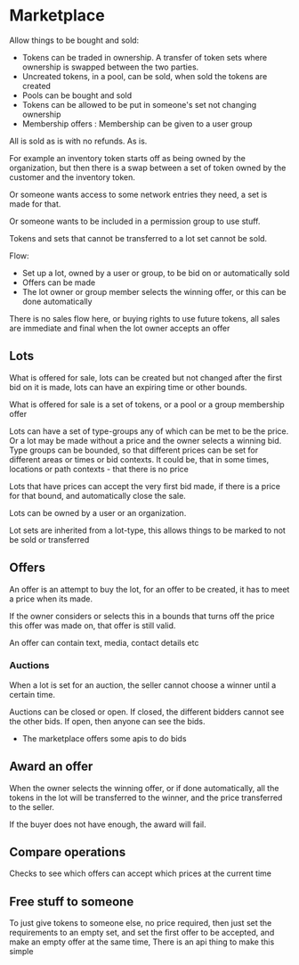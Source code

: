 # Marketplace

Allow things to be bought and sold:
* Tokens can be traded in ownership. A transfer of token sets where ownership is swapped between the two parties.
* Uncreated tokens, in a pool, can be sold, when sold the tokens are created
* Pools can be bought and sold
* Tokens can be allowed to be put in someone's set not changing ownership
* Membership offers : Membership can be given to a user group

All is sold as is with no refunds. As is.

For example an inventory token starts off as being owned by the organization, but then there is a swap between a set of token owned by the customer and the inventory token.

Or someone wants access to some network entries they need, a set is made for that.

Or someone wants to be included in a permission group to use stuff.

Tokens and sets that cannot be transferred to a lot set cannot be sold.


Flow:
* Set up a lot, owned by a user or group, to be bid on or automatically sold
* Offers can be made
* The lot owner or group member selects the winning offer, or this can be done automatically



There is no sales flow here, or buying rights to use future tokens, all sales are immediate and final when the lot owner accepts an offer


## Lots

What is offered for sale, lots can be created but not changed after the first bid on it is made, lots can have an expiring time or other bounds.

What is offered for sale is a set of tokens, or a pool or a group membership offer 

Lots can have a set of type-groups any of which can be met to be the price. Or a lot may be made without a price and the owner selects a winning bid.
Type groups can be bounded, so that different prices can be set for different areas or times or bid contexts.
It could be, that in some times, locations or path contexts - that there is no price

Lots that have prices can accept the very first bid made, if there is a price for that bound, and automatically close the sale. 

Lots can be owned by a user or an organization.

Lot sets are inherited from a lot-type, this allows things to be marked to not be sold or transferred

## Offers

An offer is an attempt to buy the lot, for an offer to be created, it has to meet a price when its made.

If the owner considers or selects this in a bounds that turns off the price this offer was made on, that offer is still valid. 

An offer can contain text, media, contact details etc

### Auctions

When a lot is set for an auction, the seller cannot choose a winner until a certain time.

Auctions can be closed or open. If closed, the different bidders cannot see the other bids. If open, then anyone can see the bids.

* The marketplace offers some apis to do bids

## Award an offer

When the owner selects the winning offer, or if done automatically, all the tokens in the lot will be transferred to the winner, and the price transferred to the seller.

If the buyer does not have enough, the award will fail.

## Compare operations

Checks to see which offers can accept which prices at the current time


## Free stuff to someone 

To just give tokens to someone else, no price required, then just set the requirements to an empty set, and set the first offer to be accepted, and make an empty offer at the same time, 
There is an api thing to make this simple
